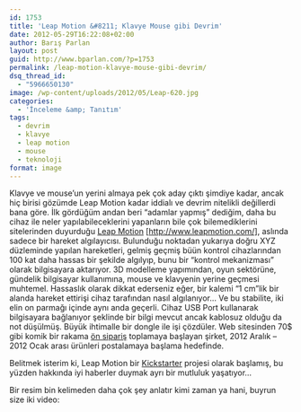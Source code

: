 ```yaml
---
id: 1753
title: 'Leap Motion &#8211; Klavye Mouse gibi Devrim'
date: 2012-05-29T16:22:08+02:00
author: Barış Parlan
layout: post
guid: http://www.bparlan.com/?p=1753
permalink: /leap-motion-klavye-mouse-gibi-devrim/
dsq_thread_id:
  - "5966650130"
image: /wp-content/uploads/2012/05/Leap-620.jpg
categories:
  - 'İnceleme &amp; Tanıtım'
tags:
  - devrim
  - klavye
  - leap motion
  - mouse
  - teknoloji
format: image
---
```

<div class="ttr_start">
</div>

Klavye ve mouse&#8217;un yerini almaya pek çok aday çıktı şimdiye kadar, ancak hiç birisi gözümde Leap Motion kadar iddialı ve devrim nitelikli değillerdi bana göre. İlk gördüğüm andan beri &#8220;adamlar yapmış&#8221; dediğim, daha bu cihaz ile neler yapılabileceklerini yapanların bile çok bilemediklerini sitelerinden duyurduğu <a title="Leap Motion" href="http://www.leapmotion.com/" target="_blank">Leap Motion</a> [http://www.leapmotion.com/], aslında sadece bir hareket algılayıcısı. Bulunduğu noktadan yukarıya doğru XYZ düzleminde yapılan hareketleri, gelmiş geçmiş büün kontrol cihazlarından 100 kat daha hassas bir şekilde algılyıp, bunu bir &#8220;kontrol mekanizması&#8221; olarak bilgisayara aktarıyor. 3D modelleme yapımından, oyun sektörüne, gündelik bilgisayar kullanımına, mouse ve klavyenin yerine geçmesi muhtemel. Hassaslık olarak dikkat ederseniz eğer, bir kalemi &#8220;1 cm&#8221;lik bir alanda hareket ettirişi cihaz tarafından nasıl algılanıyor&#8230; Ve bu stabilite, iki elin on parmağı içinde aynı anda geçerli. Cihaz USB Port kullanarak bilgisayara bağlanıyor şeklinde bir bilgi mevcut ancak kablosuz olduğu da not düşülmüş. Büyük ihtimalle bir dongle ile işi çözdüler. Web sitesinden 70$ gibi komik bir rakama <a title="Leap Motion - Sipariş" href="https://live.leapmotion.com/order.html" target="_blank">ön sipariş</a> toplamaya başlayan şirket, 2012 Aralık &#8211; 2012 Ocak arası ürünleri postalamaya başlama hedefinde.

Belitmek isterim ki, Leap Motion bir <a title="KickStarter" href="http://www.kickstarter.com/" target="_blank">Kickstarter</a> projesi olarak başlamış, bu yüzden hakkında iyi haberler duymak ayrı bir mutluluk yaşatıyor&#8230;

Bir resim bin kelimeden daha çok şey anlatır kimi zaman ya hani, buyrun size iki video:





<div class="ttr_end">
</div>